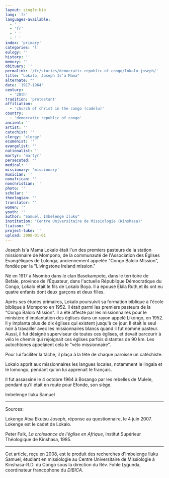 ```yaml
---
layout: single-bio
lang: 'fr'
languages-available:
  - ' '
  - 'fr'
  - ' '
  - ' '
index: 'primary'
categories: 'l'
eulogy: ''
history: ''
memory: ''
obituary: ''
permalink: '/fr/stories/democratic-republic-of-congo/lokalo-joseph/'
title: "Lokalo, Joseph Is'a Mama"
alternate: ""
date: '1917-1964'
century:
  - '20th'
tradition: 'protestant'
affiliation:
  - 'church of christ in the congo (cadelu)'
country:
  - 'democratic republic of congo'
ancient: ''
artist: ''
catechist: ''
clergy: 'clergy'
ecumenist: ''
evangelist: ''
nationalist: ''
martyr: 'martyr'
persecuted: ''
medical: ''
missionary: 'missionary'
musician: ''
nonafrican: ''
nonchristian: ''
photo: ''
scholar: ''
theologian: ''
translator: ''
women: ''
youth: ''
author: "Samuel, Imbelenge Iluku"
institution: "Centre Universitaire de Missiologie (Kinshasa)"
liaison: ""
project-luke: ''
upload: 2008-01-01
---
```




Joseph Is'a Mama Lokalo était l'un des premiers pasteurs de la station missionnaire de Mompono, de la communauté de l'Association des Églises Évangéliques de Lulonga, anciennement appelée "Congo Balolo Mission", fondée par la "Livingstone Ireland mission."

Né en 1917 à Nsombo dans le clan Basekampete, dans le territoire de Befale, province de l'Équateur, dans l'actuelle République Démocratique du Congo, Lokalo était le fils de Lokalo Boya. Il a épousé Ekila Ruth,et ils ont eu quatre enfants dont deux garçons et deux filles.

Après ses études primaires, Lokalo poursuivit sa formation biblique à l'école biblique à Mompono en 1952. Il était parmi les premiers pasteurs de la "Congo Balolo Mission". Il a été affecté par les missionnaires pour le ministère d'implantation des églises dans un rayon appelé Likongo, en 1952. Il y implanta plus de dix églises qui existent jusqu'à ce jour. Il était le seul noir à travailler avec les missionnaires blancs quand il fut nommé pasteur. Aussi, il fut désigné superviseur de toutes ces églises, et devait parcourir à vélo  le chemin qui rejoignait ces églises parfois distantes de 90 km. Les autochtones appelaient cela le "vélo missionnaire".

Pour lui faciliter la tâche, il plaça à la tête de chaque paroisse un catéchiste.

Lokalo apprit aux missionnaires les langues locales, notamment le lingala et le lomongo, pendant qu'on lui apprenait le français.

Il fut assassiné le 4 octobre 1964 à Bosango par les rebelles de Mulele, pendant qu'il était en route pour Efonde, son siège.

Imbelenge Iluku Samuel

---

Sources:

Lokenge Atsa Ekutsu Joseph, réponse au questionnaire, le 4 juin 2007. Lokenge est le cadet de Lokalo.

Peter Falk, *La croissance de l'église en Afrique*, Institut Supérieur Théologique de Kinshasa, 1985.

---

Cet article, reçu en 2008, est le produit des recherches d'Imbelenge Iluku Samuel, étudiant en missiologie au Centre Universitaire de Missiologie à  Kinshasa-R.D. du Congo sous la direction du Rév. Fohle Lygunda, coordinateur francophone du *DIBICA*.
